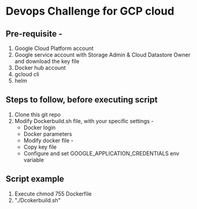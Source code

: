 # **Devops Challenge for GCP cloud**
## Pre-requisite - 
   1. Google Cloud Platform account
   2. Google service account with Storage Admin & Cloud Datastore Owner and download the key file
   3. Docker hub account
   4. gcloud cli
   5. helm

## Steps to follow, before executing script 
   1. Clone this git repo
   2. Modify Dockerbuild.sh file, with your specific settings - 
      * Docker login
      * Docker parameters
      * Modify docker file - 
      * Copy key file
      * Configure and set GOOGLE_APPLICATION_CREDENTIALS env variable 

## Script example
   1. Execute chmod 755 Dockerfile
   2. "./Dcokerbuild.sh"   
